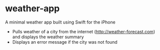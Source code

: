 # weather-app
A minimal weather app built using Swift for the iPhone

- Pulls weather of a city from the internet (http://weather-forecast.com) and displays the weather summary
- Displays an error message if the city was not found
